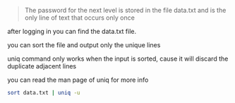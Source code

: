 > The password for the next level is stored in the file data.txt and is the only line of text that occurs only once


after logging in you can find the data.txt file.

you can sort the file and output only the unique lines

uniq command only works when the input is sorted, cause it will discard the duplicate adjacent lines

you can read the man page of uniq for more info

```bash
sort data.txt | uniq -u
```

